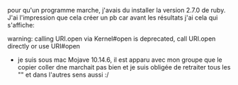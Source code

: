 pour qu'un programme marche, j'avais du installer la version 2.7.0 de ruby. J'ai l'impression que cela créer un pb car avant les résultats j'ai cela qui s'affiche: 

warning: calling URI.open via Kernel#open is deprecated, call URI.open directly or use URI#open

+ je suis sous mac Mojave 10.14.6, il est apparu avec mon groupe que le copier coller dne marchait pas bien et je suis obligée de retraiter tous les "" et dans l'autres sens aussi :/